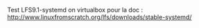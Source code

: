 Test LFS9.1-systemd on virtualbox
pour la doc :
http://www.linuxfromscratch.org/lfs/downloads/stable-systemd/

